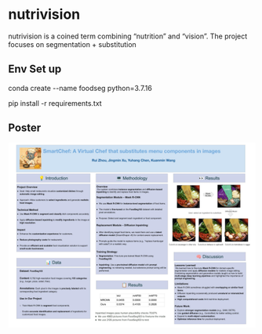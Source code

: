 # nutrivision
nutrivision is a coined term combining “nutrition” and “vision”. The project focuses on segmentation + substitution

## Env Set up
conda create --name foodseg python=3.7.16

pip install -r requirements.txt

## Poster
![Poster](Poster.jpg)
